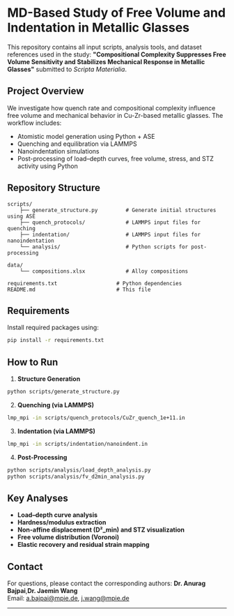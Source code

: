 # MD-Based Study of Free Volume and Indentation in Metallic Glasses

This repository contains all input scripts, analysis tools, and dataset references used in the study:
**"Compositional Complexity Suppresses Free Volume Sensitivity and Stabilizes Mechanical Response in Metallic Glasses"** submitted to *Scripta Materialia*.

## Project Overview

We investigate how quench rate and compositional complexity influence free volume and mechanical behavior in Cu-Zr-based metallic glasses. The workflow includes:
- Atomistic model generation using Python + ASE
- Quenching and equilibration via LAMMPS
- Nanoindentation simulations
- Post-processing of load–depth curves, free volume, stress, and STZ activity using Python

## Repository Structure

```
scripts/
    ├── generate_structure.py         # Generate initial structures using ASE
    ├── quench_protocols/             # LAMMPS input files for quenching
    ├── indentation/                  # LAMMPS input files for nanoindentation
    └── analysis/                     # Python scripts for post-processing

data/
    └── compositions.xlsx             # Alloy compositions

requirements.txt                   # Python dependencies
README.md                          # This file
```

## Requirements

Install required packages using:

```bash
pip install -r requirements.txt
```

## How to Run

1. **Structure Generation**

```bash
python scripts/generate_structure.py
```

2. **Quenching (via LAMMPS)**

```bash
lmp_mpi -in scripts/quench_protocols/CuZr_quench_1e+11.in
```

3. **Indentation (via LAMMPS)**

```bash
lmp_mpi -in scripts/indentation/nanoindent.in
```

4. **Post-Processing**

```bash
python scripts/analysis/load_depth_analysis.py
python scripts/analysis/fv_d2min_analysis.py
```

## Key Analyses

- **Load–depth curve analysis**
- **Hardness/modulus extraction**
- **Non-affine displacement (D²_min) and STZ visualization**
- **Free volume distribution (Voronoi)**
- **Elastic recovery and residual strain mapping**


## Contact

For questions, please contact the corresponding authors:
**Dr. Anurag Bajpai**,**Dr. Jaemin Wang**   
Email: a.bajpai@mpie.de, j.wang@mpie.de

---
